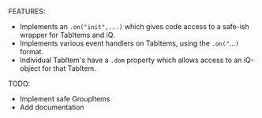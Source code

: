FEATURES:

* Implements an `.on("init",...)` which gives code access to a safe-ish wrapper for TabItems and iQ.
* Implements various event handlers on TabItems, using the `.on("`...`)` format.
* Individual TabItem's have a `.dom` property which allows access to an iQ-object for that TabItem.

TODO:

* Implement safe GroupItems
* Add documentation